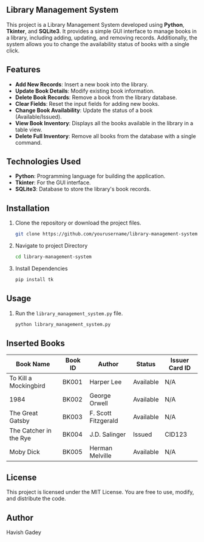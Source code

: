 ## Library Management System

This project is a Library Management System developed using **Python**, **Tkinter**, and **SQLite3**. It provides a simple GUI interface to manage books in a library, including adding, updating, and removing records. Additionally, the system allows you to change the availability status of books with a single click.

## Features

- **Add New Records**: Insert a new book into the library.
- **Update Book Details**: Modify existing book information.
- **Delete Book Records**: Remove a book from the library database.
- **Clear Fields**: Reset the input fields for adding new books.
- **Change Book Availability**: Update the status of a book (Available/Issued).
- **View Book Inventory**: Displays all the books available in the library in a table view.
- **Delete Full Inventory**: Remove all books from the database with a single command.

## Technologies Used

- **Python**: Programming language for building the application.
- **Tkinter**: For the GUI interface.
- **SQLite3**: Database to store the library's book records.

## Installation

1. Clone the repository or download the project files.

   ```bash
   git clone https://github.com/yourusername/library-management-system.git
2. Navigate to project Directory
   ```bash
   cd library-management-system
3. Install Dependencies
   ```bash
   pip install tk
   
 ## Usage
1. Run the `library_management_system.py` file.
   ```bash
   python library_management_system.py
   
## Inserted Books

| Book Name               | Book ID | Author               | Status    | Issuer Card ID |
|-------------------------|---------|----------------------|-----------|----------------|
| To Kill a Mockingbird    | BK001   | Harper Lee           | Available | N/A            |
| 1984                    | BK002   | George Orwell        | Available | N/A            |
| The Great Gatsby         | BK003   | F. Scott Fitzgerald  | Available | N/A            |
| The Catcher in the Rye   | BK004   | J.D. Salinger        | Issued    | CID123         |
| Moby Dick                | BK005   | Herman Melville      | Available | N/A            |

## License
This project is licensed under the MIT License. You are free to use, modify, and distribute the code.

## Author
Havish Gadey
